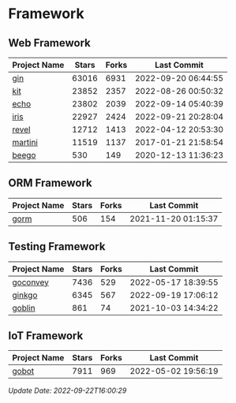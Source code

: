 # Framework

## Web Framework
| Project Name | Stars | Forks | Last Commit |
| ------------ | ----- | ----- | ----------- |
| [gin](https://github.com/gin-gonic/gin) | 63016 | 6931 | 2022-09-20 06:44:55 |
| [kit](https://github.com/go-kit/kit) | 23852 | 2357 | 2022-08-26 00:50:32 |
| [echo](https://github.com/labstack/echo) | 23802 | 2039 | 2022-09-14 05:40:39 |
| [iris](https://github.com/kataras/iris) | 22927 | 2424 | 2022-09-21 20:28:04 |
| [revel](https://github.com/revel/revel) | 12712 | 1413 | 2022-04-12 20:53:30 |
| [martini](https://github.com/go-martini/martini) | 11519 | 1137 | 2017-01-21 21:58:54 |
| [beego](https://github.com/astaxie/beego) | 530 | 149 | 2020-12-13 11:36:23 |

## ORM Framework
| Project Name | Stars | Forks | Last Commit |
| ------------ | ----- | ----- | ----------- |
| [gorm](https://github.com/jinzhu/gorm) | 506 | 154 | 2021-11-20 01:15:37 |

## Testing Framework
| Project Name | Stars | Forks | Last Commit |
| ------------ | ----- | ----- | ----------- |
| [goconvey](https://github.com/smartystreets/goconvey) | 7436 | 529 | 2022-05-17 18:39:55 |
| [ginkgo](https://github.com/onsi/ginkgo) | 6345 | 567 | 2022-09-19 17:06:12 |
| [goblin](https://github.com/franela/goblin) | 861 | 74 | 2021-10-03 14:34:22 |

## IoT Framework
| Project Name | Stars | Forks | Last Commit |
| ------------ | ----- | ----- | ----------- |
| [gobot](https://github.com/hybridgroup/gobot) | 7911 | 969 | 2022-05-02 19:56:19 |

*Update Date: 2022-09-22T16:00:29*